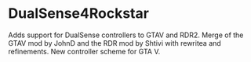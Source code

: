# DualSense4Rockstar

Adds support for DualSense controllers to GTAV and RDR2.
Merge of the GTAV mod by JohnD and the RDR mod by Shtivi with rewritea and refinements.
New controller scheme for GTA V.
